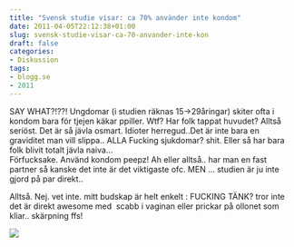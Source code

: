 ```yaml
---
title: "Svensk studie visar: ca 70% använder inte kondom"
date: 2011-04-05T22:12:38+01:00
slug: svensk-studie-visar-ca-70-anvander-inte-kon
draft: false
categories:
- Diskussion
tags:
- blogg.se
- 2011
---
```

SAY WHAT?!??! Ungdomar (i studien räknas 15->29åringar) skiter ofta i kondom bara för tjejen käkar ppiller. Wtf? Har folk tappat huvudet? Alltså seriöst. Det är så jävla osmart. Idioter herregud..Det är inte bara en graviditet man vill slippa.. ALLA Fucking sjukdomar? shit. Eller så har bara folk blivit totalt jävla naiva...  
Förfucksake. Använd kondom peepz! Ah eller alltså.. har man en fast partner så kanske det inte är det viktigaste ofc. MEN ... studien är ju inte gjord på par direkt..  
  
Alltså. Nej. vet inte. mitt budskap är helt enkelt : FUCKING TÄNK? tror inte det är direkt awesome med  scabb i vaginan eller prickar på ollonet som kliar.. skärpning ffs!  
  
![](/assets/images/blogg.se/laa_141453248.jpg)